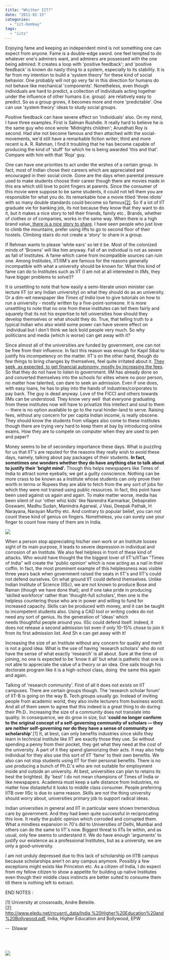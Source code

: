 ```yaml
---
title: "Whither IIT?"
date: "2011-02-15"
categories: 
  - "iit-bombay"
tags: 
  - "iits"
---
```


Enjoying fame and keeping an independent mind is not something one can expect from anyone. Fame is a double-edge sword. one feel tempted to do whatever one's admirers want, and admirers are possessed with the one being admired. It creates a loop with 'positive feedback'; and 'positive feedback' is known do nasty thing to a system, especially to its stability. It is far from my intention to build a 'system theory' for these kind of social behavior. One probably will not go very far in this direction for humans do not behave like mechanical 'components'. Nonetheless, even though individuals are hard to predict, a collection of individuals acting together under the influence of other humans (i.e. group)  are relatively easy to predict. So as a group grows, it becomes more and more 'predictable'. One can use 'system theory' ideas to study social groups.  
  
Positive feedback can have severe effect on 'individuals' also. On my mind, I have three examples. First is Salman Rushdie. It really hard to believe he is the same guy who once wrote 'Midnights children'; Arundhati Roy is second. Had she not become famous and then attached with the social-movements, we'd still have a remarkable fiction writer; third and more recent is A. R. Rahman, I find it troubling that he has become capable of producing the kind of 'stuff' for which he is being awarded 'this and that'. Compare with him with that 'Roja' guy.  
  
One can have one priorities to act under the wishes of a certain group. In fact, most of Indian chose their careers which are appreciated and encouraged in their social circle. Gone are the days when parental pressure used to make students choose their career though there are movies made in this era which still love to point fingers at parents. Since the consumer of this movie were suppose to be same students, it could not tell them you are responsible for what you do. Its remarkable how a movie titled 'three idiots' with so many double standards could become so famous[\[2\]](http://www.eledu.net/rrcusrn_data/India,%20Higher%20Education%20and%20Bollywood.pdf). So if a lot of IIT graduate vie for banking job, its not because they know that they want to do it, but it makes a nice story to tell their friends, family etc.. Brands, whether of clothes or of companies, works in the same way. When there is a high brand value[, there is a nice story to share](http://www.guardian.co.uk/commentisfree/2010/dec/21/christmas-gift-aditya-chakrabortty). I have seen people who just love to climb the mountains, prefer using lifts to go to second floor of their hostels. Climbing stairs do not create a 'story' to share in a group.  
  
If Rehman wants to please 'white ears' so let it be. Most of the colonized minds of 'Browns' will like him anyway. Fall of an individual is not as severe as fall of Institutes. A fame which came from incompatible sources can ruin one. Among Institutes, IIT/IIM's are famous for the reasons generally incompatible with what a university should be known for. What this kind of fame can do to Institutes such as IIT (I am not at all interested in IIMs, they have bigger problems to solve!)?  
  
It is unsettling to note that how easily a semi-literate union minister can lecture IIT (or any Indian university) on what they should do as an university. Or a dim-wit newspaper like _Times of India_ love to give tutorials on how to run a university - mostly written by a five-point-someone. It is more unsettling to note that no one from these institutes can tell them fairly and squarely that its not his expertise to tell universities how should they develop themselves or what should they do. True, that telling truth to a typical Indian who also wield some power can have severe effect on  individual but I don't think we lack bold people very much. So why politicians and media (which is worse) can get away with it?  
  
Since almost all of the universities are funded by government, one can not be free from their influence. In fact this reason was enough for Kapil Sibal to justify his incompetency on the matter. IIT's on the other hand, though do few things to bring changes by themselves, feel quite irritated about it. [They seek, as expected, to get financial autonomy, mostly by increasing the fees](http://www.iitbombay.org/news/Current/iit-faculty-strike-over-pay-and-autonomy). So that they do not have to listen to government. IIM has already done so and converted themselves into the schools for elites where no poor person, no matter how talented, can dare to seek an admission. Even if one does, with easy loans, he has to play into the hands of industries/corporates to pay back. The guy is dead anyway. Love of the FICCI and others towards IIMs can be understood. They know very well  that everyone graduating from these institutes now will have to privatize this intellect and soul to them -- there is no option available to go to the rural hinder-land to serve. Raising fees, without any concern for per capita Indian income, is really obscene. They should know the students from villages also come to these institutes though there are trying very hard to keep them at bay by introducing online exams. How they are to compete on computer when they are used to pen and paper?  
  
Money seems to be of secondary importance these days. What is puzzling for us that IIT's are reputed for the reasons they really wish to avoid these days, namely, talking about pay packages of their students. **In fact, sometimes one wonders whether they do have anything else to talk about to justify their 'bright mind'.** Though this helps newspapers like Times of India to attract some eyeballs; we get a guilty conscience. Nothing can be more crass to be known as a Institute whose students can only prove their worth in terms or Rupees they are able to fetch from the any sort of jobs for which they were not trained using public resources. In fact, this point have been used against us again and again. To make matter worse, media has been silent of our 'other whiz kids' like Narendra Karmarkar, Debapratim Goswami, Madhu Sudan, Manindra Agarwal, J Vasi, Deepak Pathak, H Narayana, Narayan Murthy etc. And contrary to popular belief, you can not count these kind of genius on fingers. Nonetheless, you can surely use your finger to count how many of them are in India.  

[![](https://dilawars.me/wp-content/uploads/2012/10/20110125529017011.jpg?w=211)](https://dilawars.me/wp-content/uploads/2012/10/20110125529017011.jpg)

  
  
When a person stop appreciating his/her own work or an Institute looses sight of its main purpose, it leads to severe depression in individual and corrosion of an Institute. We also feel helpless in front of these kind of attacks. Who would have thought the the biggest lover of IIT's/IITian "Times of India" will create the 'public opinion' which is now acting as a nail in their coffin. In fact, the most prominent example of this helplessness was visible three years back when government raised the seats in IIT's and IIT's could not defend ourselves. On what ground IIT could defend themselves. Unlike Indian Institute of Science (IISc), we are not known to produce Bose and Raman (though we have done that); and if one take pride in producing 'skilled workforce' rather than 'thought-full scholars', then one is the helpless countering those who are in power and willing to fund for increased capacity. Skills can be produced with money, and it can be taught to incompetent students also. Using a CAD tool or writing codes do not need any sort of genius. Its the generation of 'ideas' which needs thoughtful people around you. IISc could defend itself. Indeed, it does not release a second admission list even if only 10-15% chose to join it from its first admission list. And Sh e can get away with it!  
  
Increasing the size of an Institute without any concern for quality and merit is not a good idea. What is the use of having 'research scholars' who do not have the sense of what exactly 'research' is all about. Sure at the time of joining, no one is expected to be 'know it all' but what is pathetic that one is not able to appreciate the value of a theory or an idea. One sails trough his doctorate program like it is a high-school class, doing  the same this again and again.  
  
Talking of 'research community'. First of all it does not exists on IIT campuses. There are certain groups though. The 'research scholar forum' of IIT-B is going on the way B. Tech.groups usually go. Instead of inviting people from academic world, they also invite lecturers from business world. And all of them seem to agree that this indeed is a great thing to do during their Ph.D.. Increasing the size of a community does not translate into quality. In consequence, we do grow in size, but '**could no longer conform to the original concept of a self-governing community of scholars — they are neither self-governing nor do they have a sense of community or scholarship**'.\[1\] It, at best, can only benefits industries since skills they learn in technical institute like IIT are exactly those they use. So without spending a penny from their pocket, they get what they need at the cost of the university. A part of it they spend glamorizing their acts. It may also help individual for they also use this sort of IIT 'fame' to their own benefits. We also can not stop students using IIT for their personal benefits. There is no use producing a bunch of Ph.D.'s who are not suitable for employment inside and outside an university. At best, universities can plan to retains its best the brightest. By 'best' I do not mean champions of Times of India or like newspapers. Academia must keep a safe distance from Industries, no matter how distasteful it looks to middle class consumer. People preferring IITB over IISc is due to same reason. Skills are not the thing university should worry about, universities primary job to support radical ideas.  
  
Indian universities in general and IIT in particular were shown tremendous care by government. And they had been quite successful in reciprocating this love. It really the public opinion which corroded and corrupted them. What a mindless expansion in 70's did to Universities of Delhi, Mumbai and others can do the same to IIT's now. Biggest threat to IITs lie within, and as usual, only few seems to understand it. We do have enough 'arguments' to justify our existence as a professional Institutes, but as a university, we are only a good-university.  
  
I am not unduly depressed due to this lack of scholarship on IITB campus because scholarships aren't on any campus anymore. Possibly a few exceptions might exists like Princeton etc. As a citizen of India, I do expect from my fellow citizen to show a appetite for building up native Institutes even though their middle class instincts are better suited to consume them till there is nothing left to extract.  
  
END NOTES :  
  
\[1\] University at crossroads, Andre Beteiile.  
\[2\] http://www.eledu.net/rrcusrn\_data/India,%20Higher%20Education%20and%20Bollywood.pdf, India, Higher Education and Bollywood, EPW  
  
\-- 
 Dilawar  

[  
](https://dilawars.me/wp-content/uploads/2012/10/20110125529017011.jpg)[  
](https://dilawars.me/wp-content/uploads/2012/10/20110125529017011.jpg)

![](https://blogger.googleusercontent.com/tracker/3794193585985230867-3793672214827513759?l=dilawarsays.blogspot.com)
